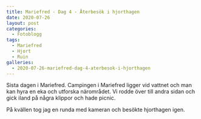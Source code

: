 ```yaml
---
title: Mariefred - Dag 4 - Återbesök i hjorthagen
date: 2020-07-26
layout: post
categories:
  - Fotoblogg
tags:
  - Mariefred
  - Hjort
  - Ruin
galleries:
  - 2020-07-26-mariefred-dag-4-aterbesok-i-hjorthagen
---
```


Sista dagen i Mariefred. Campingen i Mariefred ligger vid vattnet och man kan hyra en eka och utforska närområdet. Vi rodde över till andra sidan och gick iland på några klippor och hade picnic.

På kvällen tog jag en runda med kameran och besökte hjorthagen igen. 
